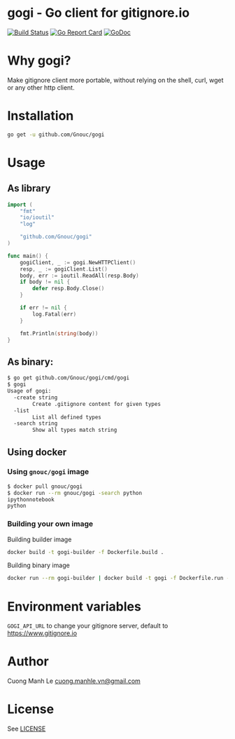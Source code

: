 # gogi - Go client for gitignore.io

[![Build Status](https://travis-ci.org/Gnouc/gogi.svg?branch=master)](https://travis-ci.org/Gnouc/gogi)
[![Go Report Card](https://goreportcard.com/badge/github.com/Gnouc/gogi)](https://goreportcard.com/report/github.com/Gnouc/gogi)
[![GoDoc](https://godoc.org/github.com/Gnouc/gogi?status.svg)](https://godoc.org/github.com/Gnouc/gogi)

# Why gogi?

Make gitignore client more portable, without relying on the shell, curl, wget or any other http client.

# Installation
```sh
go get -u github.com/Gnouc/gogi
```

# Usage

## As library
```go
import (
	"fmt"
	"io/ioutil"
	"log"

	"github.com/Gnouc/gogi"
)

func main() {
	gogiClient, _ := gogi.NewHTTPClient()
	resp, _ := gogiClient.List()
	body, err := ioutil.ReadAll(resp.Body)
	if body != nil {
		defer resp.Body.Close()
	}

	if err != nil {
		log.Fatal(err)
	}

	fmt.Println(string(body))
}
```

## As binary:
```sh
$ go get github.com/Gnouc/gogi/cmd/gogi
$ gogi
Usage of gogi:
  -create string
    	Create .gitignore content for given types
  -list
    	List all defined types
  -search string
    	Show all types match string
```

## Using docker

### Using `gnouc/gogi` image
```sh
$ docker pull gnouc/gogi
$ docker run --rm gnouc/gogi -search python
ipythonnotebook
python
```

### Building your own image

Building builder image
```sh
docker build -t gogi-builder -f Dockerfile.build .
```

Building binary image
```sh
docker run --rm gogi-builder | docker build -t gogi -f Dockerfile.run -
```

# Environment variables

`GOGI_API_URL` to change your gitignore server, default to https://www.gitignore.io

# Author

Cuong Manh Le <cuong.manhle.vn@gmail.com>

# License

See [LICENSE](https://github.com/Gnouc/gogi/blob/master/LICENSE)
